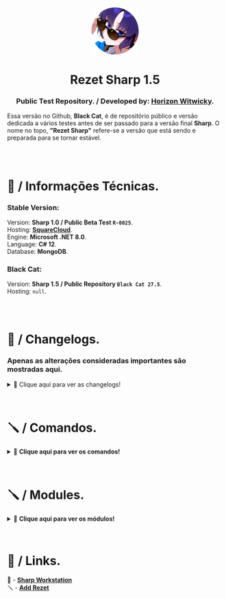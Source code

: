 <br>
<div align=center>
  <img src="assets/icon.png" style="width: 110px;">
</div>
<h1 align=center>
    Rezet Sharp 1.5
</h1>
<h3 align=center>
  Public Test Repository. / Developed by: <a href="https://github.com/theswcy">Horizon Witwicky</a>.
</h3>
<p>
  Essa versão no Github, <strong>Black Cat</strong>, é de repositório público e versão dedicada a vários testes antes de ser passado
  para a versão final <strong>Sharp</strong>. O nome no topo, <strong>"Rezet Sharp"</strong> refere-se a versão que está sendo
  e preparada para se tornar estável.
</p>
<br><br>


<h1>
  🧬 / Informações Técnicas.
</h1>
<h3>
  Stable Version:
</h3>
<p>
  Version: <strong>Sharp 1.0 / Public Beta Test <code>R-0025</code></strong>.<br>
  Hosting: <strong><a href="https://squarecloud.app">SquareCloud</a></strong>.<br>
  Engine: <strong>Microsoft .NET 8.0</strong>.<br>
  Language: <strong>C# 12</strong>.<br>
  Database: <strong>MongoDB</strong>.
</p>
<h3>
  Black Cat:
</h3>
<p>
  Version: <strong>Sharp 1.5 / Public Repository <code>Black Cat 27.5</code></strong>.<br>
  Hosting: <code>null</code>.
</p>
<br><br>





<h1>
  📜 / Changelogs.
</h1>
<h3>
  Apenas as alterações consideradas importantes são mostradas aqui.
</h3>
<details>
  <summary>📂 Clique aqui para ver as changelogs!</summary>
  <pre>
  [ 28/novembro/2024 ] - Suporte ao .NET 9.0.
  [ 25/novembro/2024 ] - Novo motor Engine V1 adicionado e com todos os comandos e eventos adaptados.
  [ 24/novembro/2024 ] - Novo banco de dados fragmentado e aprimorado, chamado de Herrscher, começou a ser desenvolvido.
  [ 20/novembro/2024 ] - Desenvolvimento da próxima versão Sharp 1.5 iniciada.
  </pre>
</details>
<br><br>





<h1>
    🪛 / Comandos.
</h1>
<details>
  <summary>📖 <strong>Clique aqui para ver os comandos!</strong></summary>
<h3>Slash [ / ]</h3>
<table>
  <tr><td align=center>Status</td><td align=center>Comando</td><td align=center>Condição</td></tr>
  <tr><td align=center>⚪</td><td><code>basic about</code></td><td>Será substituido pelo <code>my system</code></td></tr>
  <tr><td align=center>🟡</td><td><code>my system</code></td><td>Em desenvolvimento</td></tr>
  <tr><td align=center>🔵</td><td><code>a help</code></td><td>Ainda será criado</td></tr>
  <tr><td>‎</td></tr>
  <tr><td align=center>🟢</td><td><code>chat clear</code></td><td>Okay</td></tr>
  <tr><td align=center>🟢</td><td><code>community description</code></td><td>Okay</td></tr>
  <tr><td align=center>🟢</td><td><code>communty informations</code></td><td>Okay</td></tr>
  <tr><td>‎</td></tr>
  <tr><td align=center>🟢</td><td><code>partner points add</code></td><td>Okay</td></tr>
  <tr><td align=center>🟢</td><td><code>partner points remove</code></td><td>Okay</td></tr>
  <tr><td align=center>🟢</td><td><code>partner ranking global</code></td><td>Okay</td></tr>
  <tr><td align=center>🟢</td><td><code>partner ranking local</code></td><td>Okay</td></tr>
  <tr><td align=center>🟠</td><td><code>partners ticket setup</code></td><td>Incompleto mas funcionando</td></tr>
  <tr><td align=center>🟢</td><td><code>partnership dashboard</code></td><td>Okay</td></tr>
  <tr><td align=center>🟢</td><td><code>partnership setup</code></td><td>Okay</td></tr>
  <tr><td>‎</td></tr>
  <tr><td align=center>🟢</td><td><code>role add</code></td><td>Okay</td></tr>
  <tr><td align=center>🟢</td><td><code>role create</code></td><td>Okay</td></tr>
  <tr><td align=center>🟢</td><td><code>role info</code></td><td>Okay</td></tr>
  <tr><td align=center>🟢</td><td><code>role remove</code></td><td>Okay</td></tr>
  <tr><td>‎</td></tr>
  <tr><td align=center>🟢</td><td><code>modding logs activate</code></td><td>Okay</td></tr>
  <tr><td align=center>🟢</td><td><code>modding logs unactivate</code></td><td>Okay</td></tr>
  <tr><td>‎</td></tr>
  <tr><td align=center>🟠</td><td><code>moderator dashboard</code></td><td>Incompleto mas funcionando</td></tr>
  <tr><td align=center>🔵</td><td><code>moderator profile</code></td><td>Ainda será criado</td></tr>
  <tr><td align=center>🔵</td><td><code>moderator clear</code></td><td>Ainda será criado</td></tr>
  <tr><td>‎</td></tr>
  <tr><td align=center>🟣</td><td><code>mod ban</code></td><td>Monitorando</td></tr>
  <tr><td align=center>🟣</td><td><code>mod unban</code></td><td>Monitorando</td></tr>
  <tr><td align=center>🟣</td><td><code>mod kick</code></td><td>Monitorando</td></tr>
  <tr><td align=center>🟣</td><td><code>mod timeout</code></td><td>Monitorando</td></tr>
  <tr><td align=center>🟣</td><td><code>mod untimeout</code></td><td>Monitorando</td></tr>
  <tr><td align=center>🟡</td><td><code>mod warn</code></td><td>Em desenvolvimento</td></tr>
  <tr><td align=center>🟡</td><td><code>mod unwarn</code></td><td>Em desenvolvimento</td></tr>
  <tr><td align=center>🟡</td><td><code>mod warns</code></td><td>Em desenvolvimento</td></tr>
  <tr><td>‎</td></tr>
  <tr><td align=center>🟢</td><td><code>autorole add</code></td><td>Okay</td></tr>
  <tr><td align=center>🟢</td><td><code>autorole remove</code></td><td>Okay</td></tr>
  <tr><td align=center>🟢</td><td><code>autorole clear</code></td><td>Okay</td></tr>
  <tr><td>‎</td></tr>
  <tr><td align=center>🟢</td><td><code>autoping add</code></td><td>Okay</td></tr>
  <tr><td align=center>🟢</td><td><code>autoping remove</code></td><td>Okay</td></tr>
  <tr><td align=center>🟢</td><td><code>autoping clear</code></td><td>Okay</td></tr>
</table>


<h3>
    Prefix [ <code>-r ‎</code> or <code>@rezet</code> ]
</h3>
<table>
  <tr><td align=center>Status</td><td align=center>Comando</td><td align=center>Condição</td></tr>
  <tr><td align=center>🔵</td><td><code>kick</code></td><td>Ainda será criado</td></tr>
  <tr><td align=center>🟣</td><td><code>Mute</code> / <code>timeout</code></td><td>Monitorando</td></tr>
  <tr><td align=center>🔵</td><td><code>unmute</code> / <code>untimeout</code></td><td>Ainda será criado</td></tr>
  <tr><td align=center>🔵</td><td><code>ban</code></td><td>Ainda será criado</td></tr>
  <tr><td align=center>🔵</td><td><code>unban</code></td><td>Ainda será criado</td></tr>
  <tr><td align=center>🔵</td><td><code>warn</code></td><td>Ainda será criado</td></tr>
  <tr><td align=center>🔵</td><td><code>unwarn</code></td><td>Ainda será criado</td></tr>
  <tr><td align=center>🔵</td><td><code>warns</code></td><td>Ainda será criado</td></tr>
  <tr><td>‎</td></tr>
  <tr><td align=center>🔵</td><td><code>ptem</code></td><td>Ainda será criado</td></tr>
  <tr><td align=center>🔵</td><td><code>tutorial</code></td><td>Ainda será criado</td></tr>
  <tr><td align=center>🔵</td><td><code>search</code></td><td>Okay</td></tr>
  <tr><td align=center>🔵</td><td><code>commands</code> / <code>comandos</code></td><td>Okay</td></tr>
</table>
<hr>
</details>
<br><br>



<h1>
    🪛 / Modules.
</h1>
<details>
  <summary>📖 <strong>Clique aqui para ver os módulos!</strong></summary>
<h3>
    Partnership.
</h3>
<li>🟢 | <code>partnership announcement</code> [ Okay ]</li>
<li>🟢 | <code>partnership logs</code> [ Okay ]</li>
<li>🟢 | <code>delete on partner quit</code> [ Okay ]</li>
<li>🟢 | <code>delete on everyone/here mention</code> [ Okay ]</li>
<br>
<h3>
    Automatic Tools.
</h3>
<li>🟢 | <code>autorole</code> [ Okay ]</li>
<li>🟢 | <code>autoping</code> [ Okay ]</li>
<hr>
</details>
<br><br>


<h1>
    🐬 / Links.
</h1>
📘 - <a href="https://discord.gg/CMfXSM4zXB">
    <strong>Sharp Workstation</strong>
</a>
<br>
🪛 - <a href="https://discord.com/oauth2/authorize?client_id=889388725719683082">
    <strong>Add Rezet</strong>
</a>
